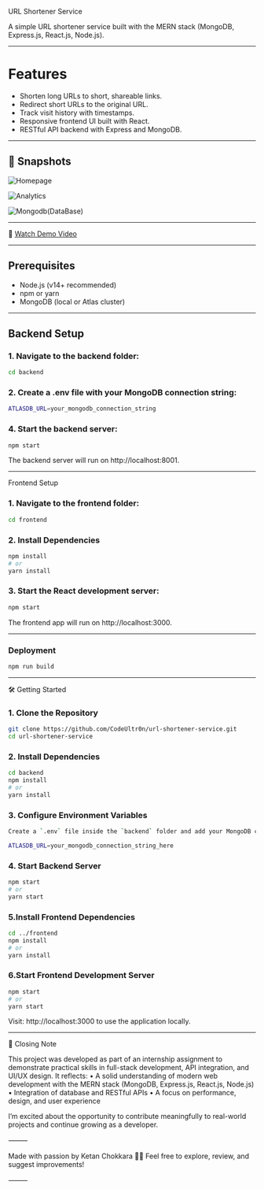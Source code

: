  URL Shortener Service

A simple URL shortener service built with the MERN stack (MongoDB, Express.js, React.js, Node.js).

---

# Features

- Shorten long URLs to short, shareable links.
- Redirect short URLs to the original URL.
- Track visit history with timestamps.
- Responsive frontend UI built with React.
- RESTful API backend with Express and MongoDB.

---

## 📸 Snapshots

![Homepage](https://github.com/user-attachments/assets/f3538df4-6b4e-4728-8807-064d1fc1050e)

![Analytics](https://github.com/user-attachments/assets/fd6ac38b-3167-456a-8b85-7019faa75b65)

![Mongodb(DataBase)](https://github.com/user-attachments/assets/be400639-e26c-44ec-b13f-79c1398c1036)

---

🎥 [Watch Demo Video](https://drive.google.com/file/d/1BBJdxqM3ML88x5drkjLd4KEo5ieNyhY2/view?usp=drive_link)

---

## Prerequisites

- Node.js (v14+ recommended)
- npm or yarn
- MongoDB (local or Atlas cluster)

---

## Backend Setup

### 1. Navigate to the backend folder:
   ```bash
   cd backend
   ```
### 2. Create a .env file with your MongoDB connection string:
 ```bash
ATLASDB_URL=your_mongodb_connection_string
 ```
### 	4.	Start the backend server:
```bash
npm start
```
The backend server will run on http://localhost:8001.

----

 Frontend Setup

### 1. Navigate to the frontend folder:
   ```bash
   cd frontend
   ```
### 2. Install Dependencies
 ```bash
npm install
# or
yarn install
 ```
### 3. Start the React development server:
```bash
npm start
```
The frontend app will run on http://localhost:3000.

---

### Deployment
```bash
npm run build
```
--- 

🛠️ Getting Started

### 1. Clone the Repository
```bash
git clone https://github.com/CodeUltr0n/url-shortener-service.git
cd url-shortener-service
 ```
### 2. Install Dependencies
 ```bash
cd backend
npm install
# or
yarn install
 ```
### 3. Configure Environment Variables
```bash
Create a `.env` file inside the `backend` folder and add your MongoDB connection string:

ATLASDB_URL=your_mongodb_connection_string_here
```
### 4.  Start Backend Server
```bash
npm start
# or
yarn start
```
### 5.Install Frontend Dependencies
```bash
cd ../frontend
npm install
# or
yarn install
```
### 6.Start Frontend Development Server
```bash
npm start
# or
yarn start
```
Visit: http://localhost:3000 to use the application locally.

----
🙌 Closing Note

This project was developed as part of an internship assignment to demonstrate practical skills in full-stack development, API integration, and UI/UX design. It reflects:
	•	A solid understanding of modern web development with the MERN stack (MongoDB, Express.js, React.js, Node.js)
	•	Integration of database and RESTful APIs
	•	A focus on performance, design, and user experience

I’m excited about the opportunity to contribute meaningfully to real-world projects and continue growing as a developer.

⸻

Made with passion by Ketan Chokkara 👨‍💻
Feel free to explore, review, and suggest improvements!

⸻
